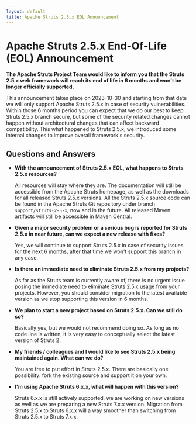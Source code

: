 ```yaml
---
layout: default
title: Apache Struts 2.5.x EOL Announcement
---
```


# Apache Struts 2.5.x End-Of-Life (EOL) Announcement

**The Apache Struts Project Team would like to inform you that the Struts 2.5.x web framework will reach its 
end of life in 6 months and won't be longer officially supported.**

This announcement takes place on 2023-10-30 and starting from that date we will only support Apache Struts 2.5.x 
in case of security vulnerabilities. Within those 6 months period you can expect that we do our best to keep 
Struts 2.5.x branch secure, but some of the security related changes cannot happen without architectural changes that 
can affect backward compatibility. This what happened to Struts 2.5.x, we introduced some internal changes to improve 
overall framework's security.  

## Questions and Answers

*   **With the announcement of Struts 2.5.x EOL, what happens to Struts 2.5.x resources?**

    All resources will stay where they are. The documentation will still be accessible from the Apache Struts homepage, 
    as well as the downloads for all released Struts 2.5.x versions. All the Struts 2.5.x source code can be found 
    in the Apache Struts Git repository under branch `support/struts-2-5-x`, now and in the future. All released Maven
    artifacts will still be accessible in Maven Central.

*   **Given a major security problem or a serious bug is reported for Struts 2.5.x in near future, can we expect a new release with fixes?**

    Yes, we will continue to support Struts 2.5.x in case of security issues for the next 6 months, after that time 
    we won't support this branch in any case.   

*   **Is there an immediate need to eliminate Struts 2.5.x from my projects?**

    As far as the Struts team is currently aware of, there is no urgent issue posing the immediate need to eliminate 
    Struts 2.5.x usage from your projects. However, you should consider migration to the latest available version
    as we stop supporting this version in 6 months.

*   **We plan to start a new project based on Struts 2.5.x. Can we still do so?**

    Basically yes, but we would not recommend doing so. As long as no code line is written, it is very easy to conceptually 
    select the latest version of Struts 2.

*   **My friends / colleagues and I would like to see Struts 2.5.x being maintained again. What can we do?**

    You are free to put effort in Struts 2.5.x. There are basically one possibility: fork the existing source and support 
    it on your own.

*   **I'm using Apache Struts 6.x.x, what will happen with this version?**

    Struts 6.x.x is still actively supported, we are working on new versions as well as we are preparing 
    a new Struts 7.x.x version. Migration from Struts 2.5.x to Struts 6.x.x will a way smoother than switching from 
    Struts 2.5.x to Struts 7.x.x.
